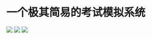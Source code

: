 一个极其简易的考试模拟系统
===
![](https://github.com/ning0825/examSimulator/src/登录界面.png)
![](https://github.com/ning0825/examSimulator/src/注册界面.png)
![](https://github.com/ning0825/examSimulator/src/系统主界面.png)
